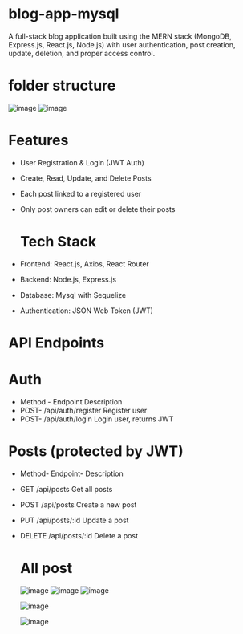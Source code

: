 # blog-app-mysql
A full-stack blog application built using the MERN stack (MongoDB, Express.js, React.js, Node.js) with user authentication, post creation, update, deletion, and proper access control.

# folder structure
![image](https://github.com/user-attachments/assets/5ee471c0-86d6-4bab-b657-fb02a8d60ab0)
![image](https://github.com/user-attachments/assets/2fd52156-8bb8-4471-b8fa-ce765c8c5bf6)


#  Features
-  User Registration & Login (JWT Auth)

-  Create, Read, Update, and Delete Posts

 - Each post linked to a registered user

- Only post owners can edit or delete their posts

   # Tech Stack
- Frontend: React.js, Axios, React Router
- Backend: Node.js, Express.js
- Database:  Mysql with Sequelize 
- Authentication: JSON Web Token (JWT)
 #  API Endpoints
# Auth
- Method	- Endpoint	Description
- POST- 	/api/auth/register	Register user
- POST- 	/api/auth/login	Login user, returns JWT

# Posts (protected by JWT)
- Method-	Endpoint-	Description
- GET	/api/posts	Get all posts
- POST	/api/posts	Create a new post
- PUT	/api/posts/:id	Update a post
- DELETE	/api/posts/:id	Delete a post

  # All post
  ![image](https://github.com/user-attachments/assets/0122aff8-795f-41e7-a78a-d86b80d6578c)
  ![image](https://github.com/user-attachments/assets/0fc9195f-2bf7-49ac-8ace-155a5c1fedb3)
  ![image](https://github.com/user-attachments/assets/727087ae-49d3-4938-8a20-a579ab5c262a)


  ![image](https://github.com/user-attachments/assets/6d67dc87-ccc2-48bb-94ff-08cccf1c4a48)


  ![image](https://github.com/user-attachments/assets/9bfdf092-28c6-4891-be08-0301a6f57858)

  


